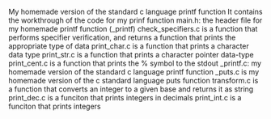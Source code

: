 My homemade version of the standard c language printf function It contains the workthrough of the code for my prinf function main.h: the header file for my homemade printf function (_printf) check_specifiers.c is a function that performs specifier verification, and returns a function that prints the appropriate type of data print_char.c is a function that prints a character data type print_str.c is a function that prints a character pointer data-type print_cent.c is a function that prints the % symbol to the stdout _printf.c: my homemade version of the standard c language printf function _puts.c is my homemade version of the c standard language puts function transform.c is a function that converts an integer to a given base and returns it as string print_dec.c is a funciton that prints integers in decimals print_int.c is a funciton that prints integers
